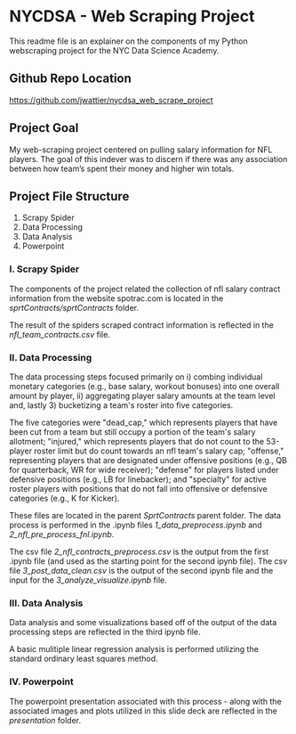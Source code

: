 # NYCDSA - Web Scraping Project

This readme file is an explainer on the components of my Python webscraping project for the NYC Data Science Academy.

## Github Repo Location

https://github.com/jwattier/nycdsa_web_scrape_project 

## Project Goal

My web-scraping project centered on pulling salary information for NFL players. The goal of this indever was to discern if there was any association between how team’s spent their money and higher win totals.

## Project File Structure

1. Scrapy Spider
2. Data Processing
3. Data Analysis
4. Powerpoint

### I. Scrapy Spider

The components of the project related the collection of nfl salary contract information from the website spotrac.com is located in the _sprtContracts/sprtContracts_ folder.

The result of the spiders scraped contract information is reflected in the _nfl_team_contracts.csv_ file. 

### II. Data Processing

The data processing steps focused primarily on i) combing individual monetary categories (e.g., base salary, workout bonuses) into one overall amount by player, ii) aggregating player salary amounts at the team level and, lastly 3) bucketizing a team's roster into five categories.

The five categories were "dead_cap," which represents players that have been cut from a team but still occupy a portion of the team's salary allotment; "injured," which represents players that do not count to the 53-player roster limit but do count towards an nfl team's salary cap; "offense," representing players that are designated under offensive positions (e.g., QB for quarterback, WR for wide receiver); "defense" for players listed under defensive positions (e.g., LB for linebacker); and "specialty" for active roster players with positions that do not fall into offensive or defensive categories (e.g., K for Kicker).

These files are located in the parent _SprtContracts_ parent folder. The data process is performed in the .ipynb files _1_data_preprocess.ipynb_ and _2_nfl_pre_process_fnl.ipynb_.

The csv file _2_nfl_contracts_preprocess.csv_ is the output from the first .ipynb file (and used as the starting point for the second ipynb file). The csv file _3_post_data_clean.csv_ is the output of the second ipynb file and the input for the _3_analyze_visualize.ipynb_ file.

### III. Data Analysis

Data analysis and some visualizations based off of the output of the data processing steps are reflected in the third ipynb file. 

A basic mulitiple linear regression analysis is performed utilizing the standard ordinary least squares method.

### IV. Powerpoint

The powerpoint presentation associated with this process - along with the associated images and plots utilized in this slide deck are reflected in the _presentation_ folder.
